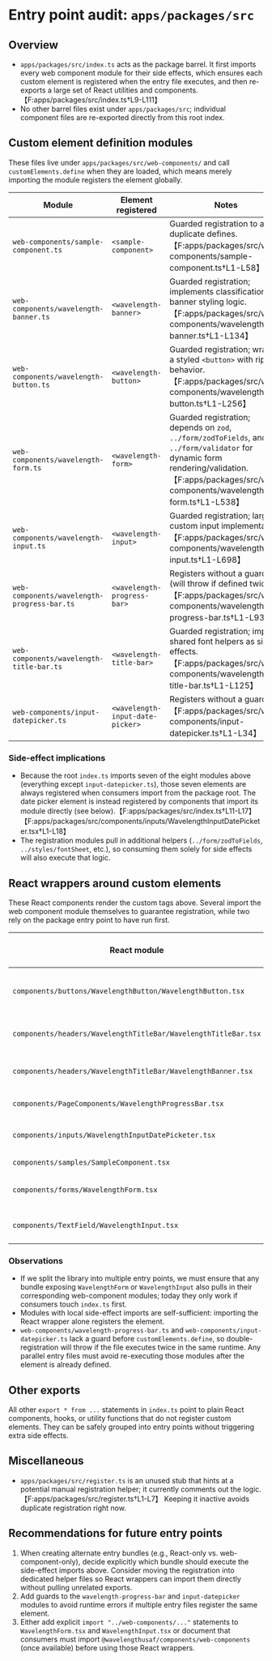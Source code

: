 # Entry point audit: `apps/packages/src`

## Overview
- `apps/packages/src/index.ts` acts as the package barrel. It first imports every web component module for their side effects, which ensures each custom element is registered when the entry file executes, and then re-exports a large set of React utilities and components.【F:apps/packages/src/index.ts†L9-L111】
- No other barrel files exist under `apps/packages/src`; individual component files are re-exported directly from this root index.

## Custom element definition modules
These files live under `apps/packages/src/web-components/` and call `customElements.define` when they are loaded, which means merely importing the module registers the element globally.

| Module | Element registered | Notes |
| --- | --- | --- |
| `web-components/sample-component.ts` | `<sample-component>` | Guarded registration to avoid duplicate defines.【F:apps/packages/src/web-components/sample-component.ts†L1-L58】 |
| `web-components/wavelength-banner.ts` | `<wavelength-banner>` | Guarded registration; implements classification banner styling logic.【F:apps/packages/src/web-components/wavelength-banner.ts†L1-L134】 |
| `web-components/wavelength-button.ts` | `<wavelength-button>` | Guarded registration; wraps a styled `<button>` with ripple behavior.【F:apps/packages/src/web-components/wavelength-button.ts†L1-L256】 |
| `web-components/wavelength-form.ts` | `<wavelength-form>` | Guarded registration; depends on `zod`, `../form/zodToFields`, and `../form/validator` for dynamic form rendering/validation.【F:apps/packages/src/web-components/wavelength-form.ts†L1-L538】 |
| `web-components/wavelength-input.ts` | `<wavelength-input>` | Guarded registration; large custom input implementation.【F:apps/packages/src/web-components/wavelength-input.ts†L1-L698】 |
| `web-components/wavelength-progress-bar.ts` | `<wavelength-progress-bar>` | Registers without a guard (will throw if defined twice).【F:apps/packages/src/web-components/wavelength-progress-bar.ts†L1-L93】 |
| `web-components/wavelength-title-bar.ts` | `<wavelength-title-bar>` | Guarded registration; imports shared font helpers as side effects.【F:apps/packages/src/web-components/wavelength-title-bar.ts†L1-L125】 |
| `web-components/input-datepicker.ts` | `<wavelength-input-date-picker>` | Registers without a guard.【F:apps/packages/src/web-components/input-datepicker.ts†L1-L34】 |

### Side-effect implications
- Because the root `index.ts` imports seven of the eight modules above (everything except `input-datepicker.ts`), those seven elements are always registered when consumers import from the package root. The date picker element is instead registered by components that import its module directly (see below).【F:apps/packages/src/index.ts†L11-L17】【F:apps/packages/src/components/inputs/WavelengthInputDatePicketer.tsx†L1-L18】
- The registration modules pull in additional helpers (`../form/zodToFields`, `../styles/fontSheet`, etc.), so consuming them solely for side effects will also execute that logic.

## React wrappers around custom elements
These React components render the custom tags above. Several import the web component module themselves to guarantee registration, while two rely on the package entry point to have run first.

| React module | Custom element rendered | Local side-effect import? | Notes |
| --- | --- | --- | --- |
| `components/buttons/WavelengthButton/WavelengthButton.tsx` | `<wavelength-button>` | Yes – `import "../../../web-components/wavelength-button";` ensures registration when the wrapper is imported directly.【F:apps/packages/src/components/buttons/WavelengthButton/WavelengthButton.tsx†L1-L112】 |
| `components/headers/WavelengthTitleBar/WavelengthTitleBar.tsx` | `<wavelength-title-bar>` | Yes.【F:apps/packages/src/components/headers/WavelengthTitleBar/WavelengthTitleBar.tsx†L1-L24】 |
| `components/headers/WavelengthTitleBar/WavelengthBanner.tsx` | `<wavelength-banner>` | Yes.【F:apps/packages/src/components/headers/WavelengthTitleBar/WavelengthBanner.tsx†L1-L34】 |
| `components/PageComponents/WavelengthProgressBar.tsx` | `<wavelength-progress-bar>` | Yes.【F:apps/packages/src/components/PageComponents/WavelengthProgressBar.tsx†L1-L32】 |
| `components/inputs/WavelengthInputDatePicketer.tsx` | `<wavelength-input-date-picker>` | Yes; this is the only path that registers the date-picker element because the root barrel does not import its module.【F:apps/packages/src/components/inputs/WavelengthInputDatePicketer.tsx†L1-L18】 |
| `components/samples/SampleComponent.tsx` | `<sample-component>` | Yes.【F:apps/packages/src/components/samples/SampleComponent.tsx†L1-L39】 |
| `components/forms/WavelengthForm.tsx` | `<wavelength-form>` | **No** local import. Registration depends on the root barrel (or a manual import of `web-components/wavelength-form`).【F:apps/packages/src/components/forms/WavelengthForm.tsx†L1-L260】 |
| `components/TextField/WavelengthInput.tsx` | `<wavelength-input>` | **No** local import. Registration depends on the root barrel (or a manual import of `web-components/wavelength-input`).【F:apps/packages/src/components/TextField/WavelengthInput.tsx†L1-L185】 |

### Observations
- If we split the library into multiple entry points, we must ensure that any bundle exposing `WavelengthForm` or `WavelengthInput` also pulls in their corresponding web-component modules; today they only work if consumers touch `index.ts` first.
- Modules with local side-effect imports are self-sufficient: importing the React wrapper alone registers the element.
- `web-components/wavelength-progress-bar.ts` and `web-components/input-datepicker.ts` lack a guard before `customElements.define`, so double-registration will throw if the file executes twice in the same runtime. Any parallel entry files must avoid re-executing those modules after the element is already defined.

## Other exports
All other `export * from ...` statements in `index.ts` point to plain React components, hooks, or utility functions that do not register custom elements. They can be safely grouped into entry points without triggering extra side effects.

## Miscellaneous
- `apps/packages/src/register.ts` is an unused stub that hints at a potential manual registration helper; it currently comments out the logic.【F:apps/packages/src/register.ts†L1-L7】 Keeping it inactive avoids duplicate registration right now.

## Recommendations for future entry points
1. When creating alternate entry bundles (e.g., React-only vs. web-component-only), decide explicitly which bundle should execute the side-effect imports above. Consider moving the registration into dedicated helper files so React wrappers can import them directly without pulling unrelated exports.
2. Add guards to the `wavelength-progress-bar` and `input-datepicker` modules to avoid runtime errors if multiple entry files register the same element.
3. Either add explicit `import "../web-components/..."` statements to `WavelengthForm.tsx` and `WavelengthInput.tsx` or document that consumers must import `@wavelengthusaf/components/web-components` (once available) before using those React wrappers.
